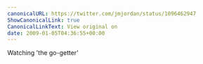 ```yaml
---
canonicalURL: https://twitter.com/jmjordan/status/1096462947
ShowCanonicalLink: true
CanonicalLinkText: View original on
date: 2009-01-05T04:36:55+00:00
---
```

Watching 'the go-getter'